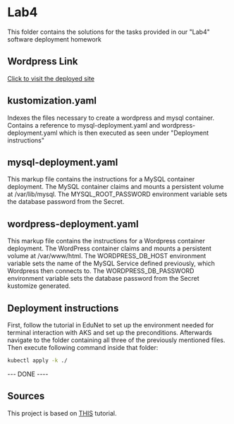 # Lab4
This folder contains the solutions for the tasks provided in our "Lab4" software deployment homework

## Wordpress Link
[Click to visit the deployed site](http://20.54.37.113/)

## kustomization.yaml
Indexes the files necessary to create a wordpress and mysql container. Contains a reference to mysql-deployment.yaml and wordpress-deployment.yaml which is then executed as seen under "Deployment instructions"

## mysql-deployment.yaml
This markup file contains the instructions for a MySQL container deployment. The MySQL container claims and mounts a persistent volume at /var/lib/mysql. The MYSQL_ROOT_PASSWORD environment variable sets the database password from the Secret.

## wordpress-deployment.yaml
This markup file contains the instructions for a Wordpress container deployment. The WordPress container claims and mounts a persistent volume at /var/www/html. The WORDPRESS_DB_HOST environment variable sets the name of the MySQL Service defined previously, which Wordpress then connects to. The WORDPRESS_DB_PASSWORD environment variable sets the database password from the Secret kustomize generated.

## Deployment instructions
First, follow the tutorial in EduNet to set up the environment needed for terminal interaction with AKS and set up the preconditions. Afterwards navigate to the folder containing all three of the previously mentioned files.
Then execute following command inside that folder:
```bash
kubectl apply -k ./
```
--- DONE ----

## Sources
This project is based on [THIS](https://kubernetes.io/docs/tutorials/stateful-application/mysql-wordpress-persistent-volume/) tutorial.